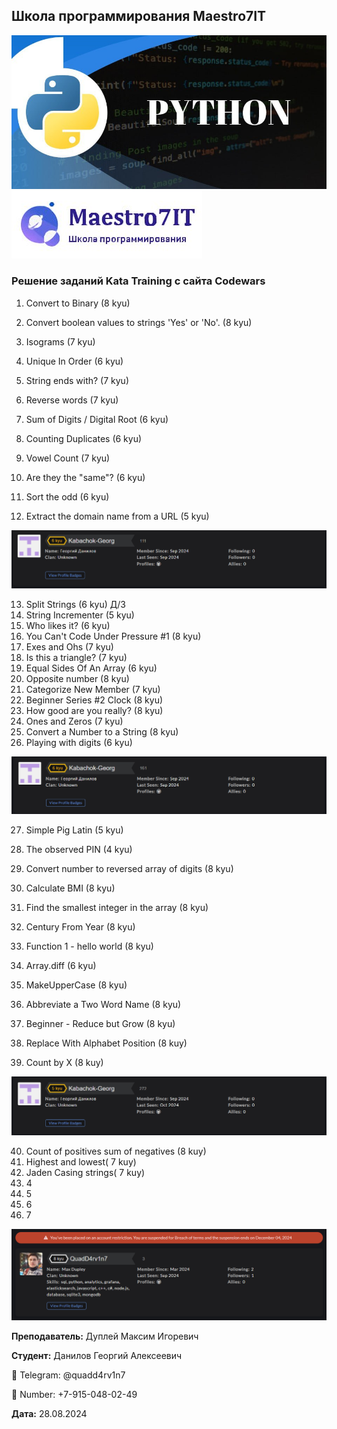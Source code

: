 ## Школа программирования Maestro7IT

![python.jpg](img%2Fpython.jpg)
![maestro7it_logo.jpg](img%2Fmaestro7it_logo.jpg)

### Решение заданий Kata Training с сайта Codewars
1. Convert to Binary (8 kyu)
2. Convert boolean values to strings 'Yes' or 'No'. (8 kyu)
3. Isograms (7 kyu)
4. Unique In Order (6 kyu)

5. String ends with? (7 kyu)
6. Reverse words (7 kyu)
7. Sum of Digits / Digital Root (6 kyu)
8. Counting Duplicates (6 kyu)
9. Vowel Count (7 kyu)
10. Are they the "same"? (6 kyu)
11. Sort the odd (6 kyu)
12. Extract the domain name from a URL (5 kyu)

![6 kyu](img/6_kyu.png)

13. Split Strings (6 kyu) Д/З
14. String Incrementer (5 kyu)
15. Who likes it? (6 kyu)
16. You Can't Code Under Pressure #1 (8 kyu)
17. Exes and Ohs (7 kyu)
18. Is this a triangle? (7 kyu)
19. Equal Sides Of An Array (6 kyu)
20. Opposite number (8 kyu)
21. Categorize New Member (7 kyu)
22. Beginner Series #2 Clock (8 kyu)
23. How good are you really? (8 kyu)
24. Ones and Zeros (7 kyu)
25. Convert a Number to a String (8 kyu)
26. Playing with digits (6 kyu)

![6 kyu](img/6_kyu_v1.png)

27. Simple Pig Latin (5 kyu)
28. The observed PIN (4 kyu)

29. Convert number to reversed array of digits (8 kyu)
30. Calculate BMI (8 kyu)
31. Find the smallest integer in the array (8 kyu)
32. Century From Year (8 kyu)

33. Function 1 - hello world (8 kyu)
34. Array.diff (6 kyu)
35. MakeUpperCase (8 kyu)
36. Abbreviate a Two Word Name (8 kyu)
37. Beginner - Reduce but Grow (8 kyu)
38. Replace With Alphabet Position (8 kuy)
39. Count by X (8 kuy)


![5_kyu.png](img/5_kyu.png)

40. Count of positives sum of negatives (8 kuy)
41. Highest and lowest( 7 kuy)
42. Jaden Casing strings( 7 kuy)
43. 4
44. 5
45. 6
46. 7



![dupley_maxim_igorevich](img/dupley_maxim_igorevich.png)

**Преподаватель:** Дуплей Максим Игоревич

**Студент:** Данилов Георгий Алексеевич

📱 Telegram: @quadd4rv1n7

📱 Number: +7-915-048-02-49

**Дата:** 28.08.2024
